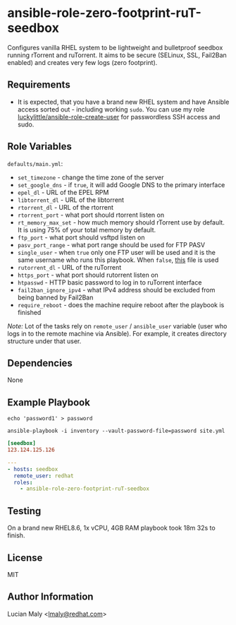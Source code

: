 ansible-role-zero-footprint-ruT-seedbox
=========

Configures vanilla RHEL system to be lightweight and bulletproof seedbox running rTorrent and ruTorrent. It aims to be secure (SELinux, SSL, Fail2Ban enabled) and creates very few logs (zero footprint).

Requirements
------------

* It is expected, that you have a brand new RHEL system and have Ansible access sorted out - including working `sudo`. You can use my role [luckylittle/ansible-role-create-user](https://github.com/luckylittle/ansible-role-create-user) for passwordless SSH access and sudo.

Role Variables
--------------

`defaults/main.yml`:

* `set_timezone` - change the time zone of the server
* `set_google_dns` - if `true`, it will add Google DNS to the primary interface
* `epel_dl` - URL of the EPEL RPM
* `libtorrent_dl` - URL of the libtorrent
* `rtorrent_dl` - URL of the rtorrent
* `rtorrent_port` - what port should rtorrent listen on
* `rt_memory_max_set` - how much memory should rTorrent use by default. It is using 75% of your total memory by default.
* `ftp_port` - what port should vsftpd listen on
* `pasv_port_range` - what port range should be used for FTP PASV
* `single_user` - when `true` only one FTP user will be used and it is the same username who runs this playbook. When `false`, [this](files/vsftpd/users.txt) file is used
* `rutorrent_dl` - URL of the ruTorrent
* `https_port` - what port should rutorrent listen on
* `htpasswd` - HTTP basic password to log in to ruTorrent interface
* `fail2ban_ignore_ipv4` - what IPv4 address should be excluded from being banned by Fail2Ban
* `require_reboot` - does the machine require reboot after the playbook is finished

_Note:_ Lot of the tasks rely on `remote_user` / `ansible_user` variable (user who logs in to the remote machine via Ansible). For example, it creates directory structure under that user.

Dependencies
------------

None

Example Playbook
----------------

`echo 'password1' > password`

`ansible-playbook -i inventory --vault-password-file=password site.yml`

```ini
[seedbox]
123.124.125.126
```

```yaml
---
- hosts: seedbox
  remote_user: redhat
  roles:
    - ansible-role-zero-footprint-ruT-seedbox
```

Testing
-------

On a brand new RHEL8.6, 1x vCPU, 4GB RAM playbook took 18m 32s to finish.

License
-------

MIT

Author Information
------------------

Lucian Maly <<lmaly@redhat.com>>
